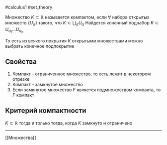 #calculus1 #set_theory 

Множество $K \subset \mathbb{R}$ называется компактом, если $\forall$ набора открытых множеств $\{ U_{\alpha} \}$ такого, что $K \subset\bigcup_{\alpha}U_{\alpha }$ Найдется конечный поднабор $K \subset U_{\alpha_{1}}\dots U_{\alpha_{n}}$

То есть из всякого покрытия $K$ открытыми множествами можно выбрать конечное подпокрытие

## Свойства

1. Компакт - ограниченное множество, то есть лежит в некотором отрезке
2. Компакт - замкнутое множество
3. Если замкнутое множество $F$ является подмножеством компакта, то $F$ компакт

## Критерий компактности

$K \subset \mathbb{R}$ тогда и только тогда, когда $K$ замкнуто и ограничено

---
[[Множества]]